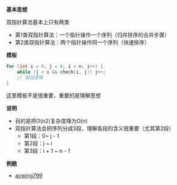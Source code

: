 **基本思想**

双指针算法基本上只有两类

- 第1类双指针算法：一个指针操作一个序列（归并排序的合并步骤）
- 第2类双指针算法：两个指针操作同一个序列（快速排序）



**模板**

```c
for (int i = 0, j = 0; i < n; i++) {
    while (j < i && check(i, j)) j++;
    // 题目逻辑
}
```

这里模板不是很重要，重要的是理解思想



**说明**

- 目的是把O(n2)复杂度降为O(n)
- 双指针算法会把序列分成3段，理解各段的含义很重要（尤其第2段）
  - 第1段：0~ j - 1
  - 第2段：j ~ i
  - 第3段：i + 1 ~ n - 1



**例题**

- [acwing799](https://www.acwing.com/problem/content/801/)

